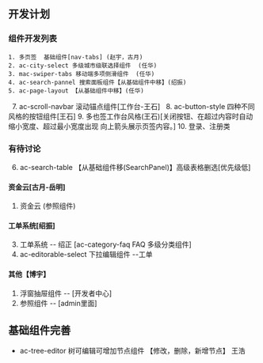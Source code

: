## 开发计划

### 组件开发列表
    1. 多页签  基础组件[nav-tabs] (赵宇，古月)
    2. ac-city-select 多级城市级联选择组件  (任华)
    3. mac-swiper-tabs 移动端多项侧滑组件  (任华)
    4. ac-search-pannel 搜索面板组件【从基础组件中移】(绍振)
    5. ac-page-layout 【从基础组件中移】(任华)
    7. ac-scroll-navbar 滚动锚点组件[工作台-王石]
    8. ac-button-style 四种不同风格的按钮组件[王石] 
    9. 多也签工作台风格(王石)[关闭按钮、在超过内容时自动缩小宽度、超过最小宽度出现 向上箭头展示页签内容。]
    10. 登录、注册类
    

### 有待讨论
6. ac-search-table 【从基础组件移(SearchPanel)】高级表格删选[优先级低]

#### 资金云[古月-岳明]
1. 资金云  (参照组件)

#### 工单系统[绍振]
3. 工单系统 -- 绍正 [ac-category-faq FAQ 多级分类组件]
4. ac-editorable-select 下拉编辑组件  --工单

#### 其他【博宇】
 1. 浮窗抽屉组件 -- [开发者中心]
 2. 参照组件 -- [admin里面]

## 基础组件完善
- ac-tree-editor 树可编辑可增加节点组件   【修改，删除，新增节点】 王浩


